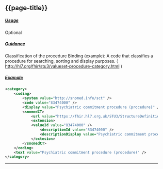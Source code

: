 ## {{page-title}}

<h5><ins>Usage</ins></h5>

<span class="mro-circle optional" title="Optional"></span> Optional


<h5><ins>Guidance</ins></h5>

	
Classification of the procedure
Binding (example): A code that classifies a procedure for searching, sorting and display purposes. ( http://hl7.org/fhir/stu3/valueset-procedure-category.html )

<h5><ins>Example</ins></h5>

```xml
<category>
    <coding>
        <system value="http://snomed.info/sct" />
        <code value="83474000" />
        <display value="Psychiatric commitment procedure (procedure)" />
        <snomedCT>
            <url value="https://fhir.hl7.org.uk/STU3/StructureDefinition/Extension-coding-sctdescid" />
            <extension>
            <valueId value="83474000" />
                <descriptionId value="83474000" />
                <descriptionDisplay value="Psychiatric commitment procedure (procedure)" />
            </extesion>
        </snomedCT>
    </coding>
    <text value="Psychiatric commitment procedure (procedure)" />
</category>
```

---